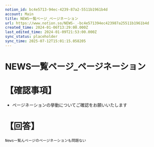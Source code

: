 ```yaml
---
notion_id: bc4e5713-94ec-4239-87a2-5511b1961b4d
account: Main
title: NEWS一覧ページ_ページネーション
url: https://www.notion.so/NEWS-_-bc4e571394ec423987a25511b1961b4d
created_time: 2024-01-06T13:29:00.000Z
last_edited_time: 2024-01-09T21:53:00.000Z
sync_status: placeholder
sync_time: 2025-07-12T15:01:15.058205
---
```

# NEWS一覧ページ_ページネーション

# 【確認事項】
- ページネーションの挙動についてご確認をお願いいたします
# 【回答】
```plain text
News一覧んページのページネーションも問題ない
```